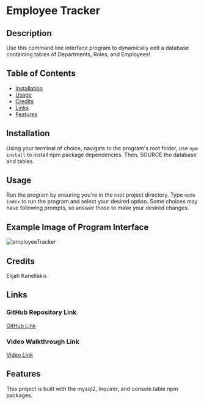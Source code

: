 # Employee Tracker

## Description

Use this command line interface program to dynamically edit a database containing tables of Departments, Roles, and Employees!

## Table of Contents

* [Installation](#installation)
* [Usage](#usage)
* [Credits](#credits)
* [Links](#links)
* [Features](#features)

## Installation

Using your terminal of choice, navigate to the program's root folder, use `npm install` to install npm package dependencies. Then, SOURCE the database and tables. 

## Usage

Run the program by ensuring you're in the root project directory. Type  `node index` to run the program and select your desired option. Some choices may have following prompts, so answer those to make your desired changes.

## Example Image of Program Interface

![employeeTracker](https://user-images.githubusercontent.com/89761926/145746775-122f4b64-b9db-44f6-8df2-2ef30f30ae67.png)

## Credits

Elijah Kanellakis

## Links

### GitHub Repository Link

[GitHub Link](https://github.com/kanellakise/employeeTracker-ELK-wk12)

### Video Walkthrough Link

[Video Link]()

## Features

This project is built with the mysql2, Inquirer, and console.table npm packages.